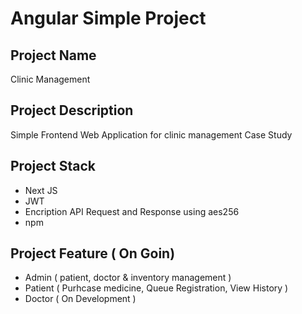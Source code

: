 # Angular Simple Project

## Project Name
Clinic Management

## Project Description
Simple Frontend Web Application for clinic management Case Study

## Project Stack
- Next JS
- JWT
- Encription API Request and Response using aes256
- npm

## Project Feature ( On Goin)
- Admin ( patient, doctor & inventory management )
- Patient ( Purhcase medicine, Queue Registration, View History )
- Doctor ( On Development )

